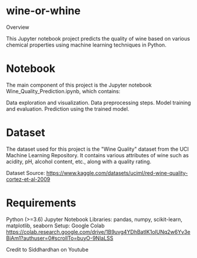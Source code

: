 # wine-or-whine
Overview

This Jupyter notebook project predicts the quality of wine based on various chemical properties using machine learning techniques in Python.

# Notebook

The main component of this project is the Jupyter notebook Wine_Quality_Prediction.ipynb, which contains:

Data exploration and visualization.
Data preprocessing steps.
Model training and evaluation.
Prediction using the trained model.

# Dataset

The dataset used for this project is the "Wine Quality" dataset from the UCI Machine Learning Repository. It contains various attributes of wine such as acidity, pH, alcohol content, etc., along with a quality rating.

Dataset Source: https://www.kaggle.com/datasets/uciml/red-wine-quality-cortez-et-al-2009
# Requirements

Python (>=3.6)
Jupyter Notebook
Libraries: pandas, numpy, scikit-learn, matplotlib, seaborn
Setup: Google Colab 
https://colab.research.google.com/drive/1B9uvg4YDhBatIK1olUNq2w6Yv3eBiAm1?authuser=0#scrollTo=buyO-9NlaLSS

Credit to Siddhardhan on Youtube



